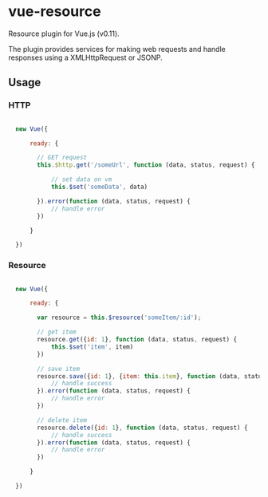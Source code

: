 # vue-resource

Resource plugin for Vue.js (v0.11).

The plugin provides services for making web requests and handle responses using a XMLHttpRequest or JSONP.

## Usage

### HTTP
```javascript

  new Vue({

      ready: {

        // GET request
        this.$http.get('/someUrl', function (data, status, request) {

            // set data on vm
            this.$set('someData', data)

        }).error(function (data, status, request) {
            // handle error
        })

      }

  })

```

### Resource
```javascript

  new Vue({

      ready: {

        var resource = this.$resource('someItem/:id');

        // get item
        resource.get({id: 1}, function (data, status, request) {
            this.$set('item', item)
        })

        // save item
        resource.save({id: 1}, {item: this.item}, function (data, status, request) {
            // handle success
        }).error(function (data, status, request) {
            // handle error
        })

        // delete item
        resource.delete({id: 1}, function (data, status, request) {
            // handle success
        }).error(function (data, status, request) {
            // handle error
        })

      }

  })


```
